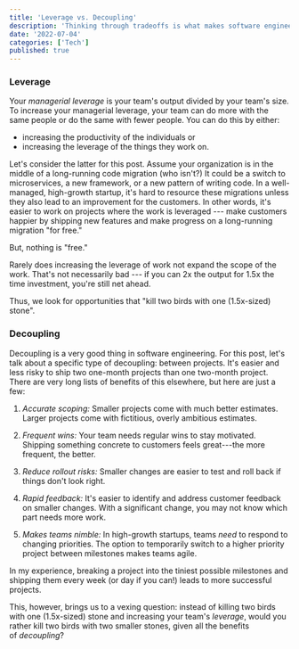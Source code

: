 ```yaml
---
title: 'Leverage vs. Decoupling'
description: 'Thinking through tradeoffs is what makes software engineering so fun. Here’s an interesting one.'
date: '2022-07-04'
categories: ['Tech']
published: true
---
```


### Leverage

Your *managerial leverage* is your team's output divided by your team's size. To increase your managerial leverage, your team can do more with the same people or do the same with fewer people. You can do this by either:

-   increasing the productivity of the individuals or
-   increasing the leverage of the things they work on.

Let's consider the latter for this post. Assume your organization is in the middle of a long-running code migration (who isn't?) It could be a switch to microservices, a new framework, or a new pattern of writing code. In a well-managed, high-growth startup, it's hard to resource these migrations unless they also lead to an improvement for the customers. In other words, it's easier to work on projects where the work is leveraged --- make customers happier by shipping new features and make progress on a long-running migration "for free."

But, nothing is "free."

Rarely does increasing the leverage of work not expand the scope of the work. That's not necessarily bad --- if you can 2x the output for 1.5x the time investment, you're still net ahead.

Thus, we look for opportunities that "kill two birds with one (1.5x-sized) stone".

### Decoupling

Decoupling is a very good thing in software engineering. For this post, let's talk about a specific type of decoupling: between projects. It's easier and less risky to ship two one-month projects than one two-month project. There are very long lists of benefits of this elsewhere, but here are just a few:

1.  *Accurate scoping:* Smaller projects come with much better estimates. Larger projects come with fictitious, overly ambitious estimates.

2.  *Frequent wins:* Your team needs regular wins to stay motivated. Shipping something concrete to customers feels great---the more frequent, the better.

3.  *Reduce rollout risks:* Smaller changes are easier to test and roll back if things don't look right.

4.  *Rapid feedback:* It's easier to identify and address customer feedback on smaller changes. With a significant change, you may not know which part needs more work.

5.  *Makes teams nimble:* In high-growth startups, teams *need* to respond to changing priorities. The option to temporarily switch to a higher priority project between milestones makes teams agile.

In my experience, breaking a project into the tiniest possible milestones and shipping them every week (or day if you can!) leads to more successful projects.

This, however, brings us to a vexing question: instead of killing two birds with one (1.5x-sized) stone and increasing your team's *leverage*, would you rather kill two birds with two smaller stones, given all the benefits of *decoupling*?
